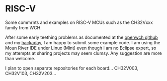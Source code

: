 # RISC-V
Some commrnts and examples on RISC-V MCUs such as the CH32Vxxx family from WCH.

After some early teething problems as documented at the <a href="https://github.com/openwch/ch32v003/issues/16" target="_blank"> openwch github</a> and my <a href="https://hackaday.io/project/191172-using-ch32vxxx-risc-v-and-moun-river" target="_blank">hackaday</a>, I am happy to submit some example code.  I am using the Moun River IDE under Linux (Mint) even though I am no Eclipse expert, so my attempts at sharing projects may seem clumsy.  Any suggestion are more than welcome.

I plan to open separate repositories for each board...  CH32V003, CH32V103, CH32V203...

